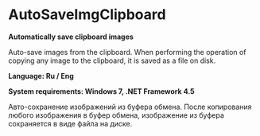 # AutoSaveImgClipboard
**Automatically save clipboard images**

Auto-save images from the clipboard. When performing the operation of copying any image to the clipboard, it is saved as a file on disk.

**Language: Ru / Eng**

**System requirements: Windows 7, .NET Framework 4.5**

Авто-сохранение изображений из буфера обмена. После копирования любого изображения в буфер обмена, изображение из буфера сохраняется в виде файла на диске.

